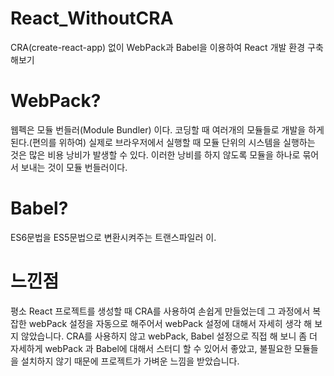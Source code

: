 # React_WithoutCRA

CRA(create-react-app) 없이 WebPack과 Babel을 이용하여 React 개발 환경 구축 해보기

# WebPack?

웹펙은 모듈 번들러(Module Bundler) 이다.
코딩할 때 여러개의 모듈들로 개발을 하게 된다.(편의를 위하여)
실제로 브라우저에서 실행할 때 모듈 단위의 시스템을 실행하는 것은 많은 비용 낭비가 발생할 수 있다.
이러한 낭비를 하지 않도록 모듈을 하나로 묶어서 보내는 것이 모듈 번들러이다.

# Babel?

ES6문법을 ES5문법으로 변환시켜주는 트랜스파일러 이.

# 느낀점

평소 React 프로젝트를 생성할 때 CRA를 사용하여 손쉽게 만들었는데 그 과정에서 복잡한 webPack 설정을 자동으로 해주어서 webPack 설정에 대해서 자세히 생각 해 보지 않았습니다.
CRA를 사용하지 않고 webPack, Babel 설정으로 직접 해 보니 좀 더 자세하게 webPack 과 Babel에 대해서 스터디 할 수 있어서 좋았고, 불필요한 모듈들을 설치하지 않기 때문에 프로젝트가 가벼운 느낌을 받았습니다.

